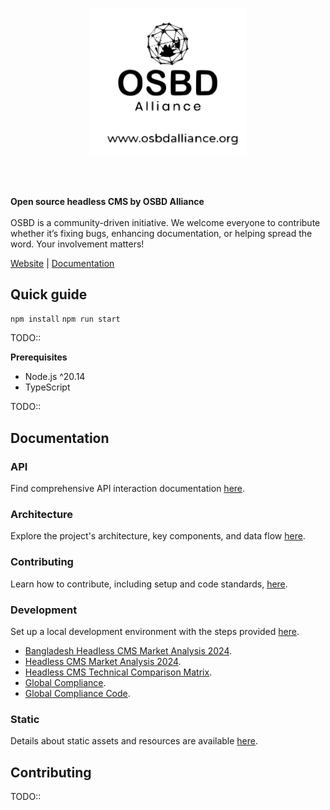 <p align="center">

<img src="./docs/static/OSBD_logo.svg" width="250">

<br><br>

<strong>Open source headless CMS by OSBD Alliance</strong>
<br><br>
OSBD is a community-driven initiative. We welcome everyone to contribute whether it’s fixing bugs, enhancing documentation, or helping spread the word. Your involvement matters!

</p>

<p align="center">

<a href="https://osbdalliance.org/">Website</a> |  <a href="https://github.com/OSBDAlliance/headlesscms">Documentation</a>

</p>

  
  

## Quick guide
`npm install`
`npm run start`

TODO::

  
**Prerequisites**
- Node.js ^20.14
- TypeScript

TODO::

## Documentation

### API

Find comprehensive API interaction documentation [here](./docs/api).

### Architecture

Explore the project's architecture, key components, and data flow [here](./docs/architecture).

### Contributing

Learn how to contribute, including setup and code standards, [here](./docs/contributing).

### Development

Set up a local development environment with the steps provided [here](./docs/development).
- [Bangladesh Headless CMS Market Analysis 2024](./docs/development/bangladesh-cms-analysis.md).
- [Headless CMS Market Analysis 2024](./docs/development/cms-market-analysis.md).
- [Headless CMS Technical Comparison Matrix](./docs/development/cms-technical-comparison.md).
- [Global Compliance](./docs/development/global-compliance).
- [Global Compliance Code](./docs/development/global-compliance-code).

### Static

Details about static assets and resources are available [here](./docs/static).


## Contributing
TODO::

